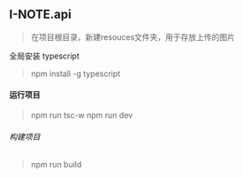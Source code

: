 ## I-NOTE.api

>在项目根目录，新建resouces文件夹，用于存放上传的图片

全局安装 typescript

> npm install -g typescript

#### 运行项目

> npm run tsc-w
> npm run dev

###### 构建项目

> npm run build 
